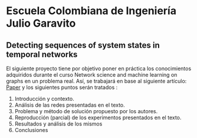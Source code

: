 # Escuela Colombiana de Ingeniería Julio Garavito

## Detecting sequences of system states in temporal networks

El siguiente proyecto tiene por objetivo poner en práctica los conocimientos adquiridos durante el curso Network science and machine learning on graphs en un problema real. Así, se trabajará en base al siguiente artículo: [Paper](https://www.nature.com/articles/s41598-018-37534-2.pdf) y los siguientes puntos serán tratados :

1. Introducción y contexto.
2. Análisis de las redes presentadas en el texto.
3. Problema y método de solución propuesto por los autores.
4. Reproducción (parcial) de los experimentos presentados en el texto.
5. Resultados y análisis de los mismos
6. Conclusiones
